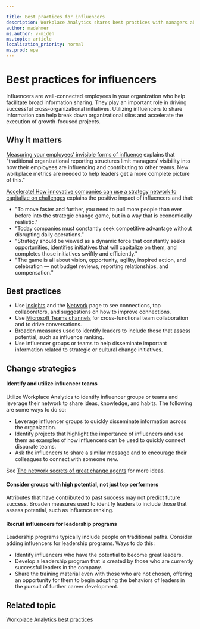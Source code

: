 ```yaml
---

title: Best practices for influencers
description: Workplace Analytics shares best practices with managers about influencers
author: madehmer
ms.author: v-mideh
ms.topic: article
localization_priority: normal 
ms.prod: wpa
---
```


# Best practices for influencers

Influencers are well-connected employees in your organization who help facilitate broad information sharing. They play an important role in driving successful cross-organizational initiatives. Utilizing influencers to share information can help break down organizational silos and accelerate the execution of growth-focused projects.

## Why it matters

[Measuring your employees’ invisible forms of influence](https://insights.office.com/productivity/measuring-your-employees-invisible-forms-of-influence/) explains that "traditional organizational reporting structures limit managers’ visibility into how their employees are influencing and contributing to other teams. New workplace metrics are needed to help leaders get a more complete picture of this."

[Accelerate! How innovative companies can use a strategy network to capitalize on challenges](https://insights.office.com/management-strategy/strategy-network-how-innovative-companies-capitalize/) explains the positive impact of influencers and that:

* "To move faster and further, you need to pull more people than ever before into the strategic change game, but in a way that is economically realistic."
* “Today companies must constantly seek competitive advantage without disrupting daily operations."
* "Strategy should be viewed as a dynamic force that constantly seeks opportunities, identifies initiatives that will capitalize on them, and completes those initiatives swiftly and efficiently."
* "The game is all about vision, opportunity, agility, inspired action, and celebration — not budget reviews, reporting relationships, and compensation."

## Best practices

* Use [Insights](../myanalytics/use/use-the-insights.md) and the [Network](../myanalytics/use/network.md) page to see connections, top collaborators, and suggestions on how to improve connections.
* Use [Microsoft Teams channels](/microsoftteams/teams-channels-overview) for cross-functional team collaboration and to drive conversations.
* Broaden measures used to identify leaders to include those that assess potential, such as influence ranking.
* Use influencer groups or teams to help disseminate important information related to strategic or cultural change initiatives.

## Change strategies

#### Identify and utilize influencer teams

Utilize Workplace Analytics to identify influencer groups or teams and leverage their network to share ideas, knowledge, and habits. The following are some ways to do so:

* Leverage influencer groups to quickly disseminate information across the organization.
* Identify projects that highlight the importance of influencers and use them as examples of how influencers can be used to quickly connect disparate teams.
* Ask the influencers to share a similar message and to encourage their colleagues to connect with someone new.

See [The network secrets of great change agents](https://insights.office.com/networks/the-network-secrets-of-great-change-agents/) for more ideas.

#### Consider groups with high potential, not just top performers

Attributes that have contributed to past success may not predict future success. Broaden measures used to identify leaders to include those that assess potential, such as influence ranking.

#### Recruit influencers for leadership programs

Leadership programs typically include people on traditional paths. Consider adding influencers for leadership programs. Ways to do this:

* Identify influencers who have the potential to become great leaders.
* Develop a leadership program that is created by those who are currently successful leaders in the company.
* Share the training material even with those who are not chosen, offering an opportunity for them to begin adopting the behaviors of leaders in the pursuit of further career development.

## Related topic

[Workplace Analytics best practices](gm-best-practices.md)